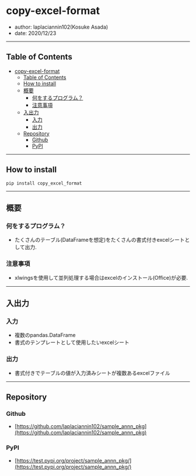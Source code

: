 # copy-excel-format

- author: laplaciannin102(Kosuke Asada)
- date: 2020/12/23

---

## Table of Contents

- [copy-excel-format](#copy-excel-format)
  - [Table of Contents](#table-of-contents)
  - [How to install](#how-to-install)
  - [概要](#概要)
    - [何をするプログラム？](#何をするプログラム)
    - [注意事項](#注意事項)
  - [入出力](#入出力)
    - [入力](#入力)
    - [出力](#出力)
  - [Repository](#repository)
    - [Github](#github)
    - [PyPI](#pypi)

---

## How to install

```shell
pip install copy_excel_format
```

---

## 概要

### 何をするプログラム？

- たくさんのテーブル(DataFrameを想定)をたくさんの書式付きexcelシートとして出力.

### 注意事項

- xlwingsを使用して並列処理する場合はexcelのインストール(Office)が必要.

---

## 入出力

### 入力

- 複数のpandas.DataFrame
- 書式のテンプレートとして使用したいexcelシート

### 出力

- 書式付きでテーブルの値が入力済みシートが複数あるexcelファイル

---

## Repository

### Github

- [https://github.com/laplaciannin102/sample_annn_pkg](https://github.com/laplaciannin102/sample_annn_pkg)

### PyPI

- [https://test.pypi.org/project/sample_annn_pkg/](https://test.pypi.org/project/sample_annn_pkg/)

